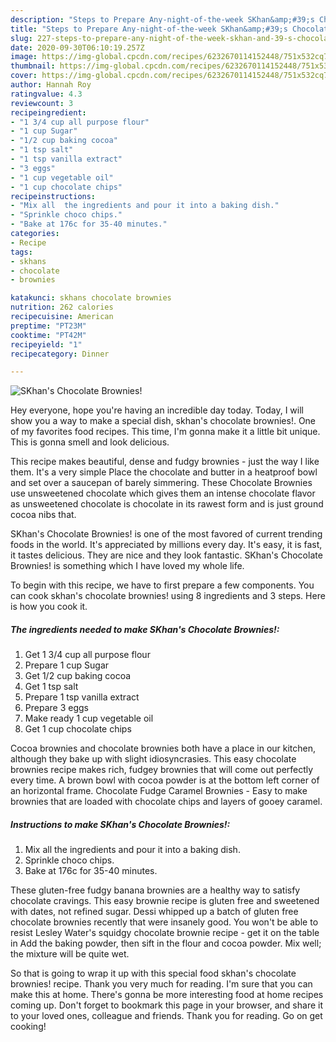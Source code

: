 ```yaml
---
description: "Steps to Prepare Any-night-of-the-week SKhan&amp;#39;s Chocolate Brownies!"
title: "Steps to Prepare Any-night-of-the-week SKhan&amp;#39;s Chocolate Brownies!"
slug: 227-steps-to-prepare-any-night-of-the-week-skhan-and-39-s-chocolate-brownies
date: 2020-09-30T06:10:19.257Z
image: https://img-global.cpcdn.com/recipes/6232670114152448/751x532cq70/skhans-chocolate-brownies-recipe-main-photo.jpg
thumbnail: https://img-global.cpcdn.com/recipes/6232670114152448/751x532cq70/skhans-chocolate-brownies-recipe-main-photo.jpg
cover: https://img-global.cpcdn.com/recipes/6232670114152448/751x532cq70/skhans-chocolate-brownies-recipe-main-photo.jpg
author: Hannah Roy
ratingvalue: 4.3
reviewcount: 3
recipeingredient:
- "1 3/4 cup all purpose flour"
- "1 cup Sugar"
- "1/2 cup baking cocoa"
- "1 tsp salt"
- "1 tsp vanilla extract"
- "3 eggs"
- "1 cup vegetable oil"
- "1 cup chocolate chips"
recipeinstructions:
- "Mix all  the ingredients and pour it into a baking dish."
- "Sprinkle choco chips."
- "Bake at 176c for 35-40 minutes."
categories:
- Recipe
tags:
- skhans
- chocolate
- brownies

katakunci: skhans chocolate brownies 
nutrition: 262 calories
recipecuisine: American
preptime: "PT23M"
cooktime: "PT42M"
recipeyield: "1"
recipecategory: Dinner

---
```



![SKhan&#39;s Chocolate Brownies!](https://img-global.cpcdn.com/recipes/6232670114152448/751x532cq70/skhans-chocolate-brownies-recipe-main-photo.jpg)

Hey everyone, hope you're having an incredible day today. Today, I will show you a way to make a special dish, skhan&#39;s chocolate brownies!. One of my favorites food recipes. This time, I'm gonna make it a little bit unique. This is gonna smell and look delicious.

This recipe makes beautiful, dense and fudgy brownies - just the way I like them. It&#39;s a very simple Place the chocolate and butter in a heatproof bowl and set over a saucepan of barely simmering. These Chocolate Brownies use unsweetened chocolate which gives them an intense chocolate flavor as unsweetened chocolate is chocolate in its rawest form and is just ground cocoa nibs that.

SKhan&#39;s Chocolate Brownies! is one of the most favored of current trending foods in the world. It's appreciated by millions every day. It's easy, it is fast, it tastes delicious. They are nice and they look fantastic. SKhan&#39;s Chocolate Brownies! is something which I have loved my whole life.


To begin with this recipe, we have to first prepare a few components. You can cook skhan&#39;s chocolate brownies! using 8 ingredients and 3 steps. Here is how you cook it.

<!--inarticleads1-->

##### The ingredients needed to make SKhan&#39;s Chocolate Brownies!:

1. Get 1 3/4 cup all purpose flour
1. Prepare 1 cup Sugar
1. Get 1/2 cup baking cocoa
1. Get 1 tsp salt
1. Prepare 1 tsp vanilla extract
1. Prepare 3 eggs
1. Make ready 1 cup vegetable oil
1. Get 1 cup chocolate chips


Cocoa brownies and chocolate brownies both have a place in our kitchen, although they bake up with slight idiosyncrasies. This easy chocolate brownies recipe makes rich, fudgey brownies that will come out perfectly every time. A brown bowl with cocoa powder is at the bottom left corner of an horizontal frame. Chocolate Fudge Caramel Brownies - Easy to make brownies that are loaded with chocolate chips and layers of gooey caramel. 

<!--inarticleads2-->

##### Instructions to make SKhan&#39;s Chocolate Brownies!:

1. Mix all  the ingredients and pour it into a baking dish.
1. Sprinkle choco chips.
1. Bake at 176c for 35-40 minutes.


These gluten-free fudgy banana brownies are a healthy way to satisfy chocolate cravings. This easy brownie recipe is gluten free and sweetened with dates, not refined sugar. Dessi whipped up a batch of gluten free chocolate brownies recently that were insanely good. You won&#39;t be able to resist Lesley Water&#39;s squidgy chocolate brownie recipe - get it on the table in Add the baking powder, then sift in the flour and cocoa powder. Mix well; the mixture will be quite wet. 

So that is going to wrap it up with this special food skhan&#39;s chocolate brownies! recipe. Thank you very much for reading. I'm sure that you can make this at home. There's gonna be more interesting food at home recipes coming up. Don't forget to bookmark this page in your browser, and share it to your loved ones, colleague and friends. Thank you for reading. Go on get cooking!
